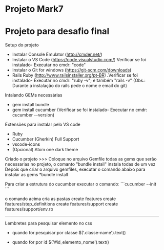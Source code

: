 # Projeto Mark7
# Projeto para desafio final

Setup do projeto
- Instalar Console Emulator (http://cmder.net/)
- Instalar o VS Code (https://code.visualstudio.com/) 
  Verificar se foi instalado- Executar no cmdr: "code"
- Instalar o Git for windows (https://git-scm.com/downloads)
- Rails Ruby (http://www.railsinstaller.org/pt-BR)
 .Verificar se foi instalado- Executar no cmdr: "ruby -v"; e também "rails -v"
(Obs.: Durante a instalação do rails pede o nome e email do git)

Intalando GEMs necessárias
- gem install bundle
- gem install cucumber (Verificar se foi instalado- Executar no cmdr: cucumber --version)

Extensões para instalar pelo VS code
- Ruby
- Cucumber (Gherkin) Full Support
- vscode-icons
- (Opcional) Atom one dark theme

Criado o projeto >>>
Coloque no arquivo Gemfile todas as gems que serão necessarias no projeto, o comanto "bundle install"  instala todas de um vez
Depois que criar o arquivo gemfiles, executar o comando abaixo para instalar as gems
*bundle install

Para criar a estrutura do cucumber executar o comando:
´´´cucumber --init´´´

o comando acima cria as pastas
create   features
  create   features/step_definitions
  create   features/support
  create   features/support/env.rb


-----
Lembretes para pesquisar elemento no css
- quando for pesquisar por classe
$('.classe-name').text()

- quando for por id
$('#id_elemento_nome').text()
